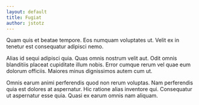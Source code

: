 ```yaml
---
layout: default
title: Fugiat
author: jstotz
---
```


Quam quis et beatae tempore. Eos numquam voluptates ut. Velit ex in tenetur est consequatur adipisci nemo.

Alias id sequi adipisci quia. Quas omnis nostrum velit aut. Odit omnis blanditiis placeat cupiditate illum nobis. Error cumque rerum vel quae eum dolorum officiis. Maiores minus dignissimos autem cum ut.

Omnis earum animi perferendis quod non rerum voluptas. Nam perferendis quia est dolores at aspernatur. Hic ratione alias inventore qui. Consequatur ut aspernatur esse quia. Quasi ex earum omnis nam aliquam.
